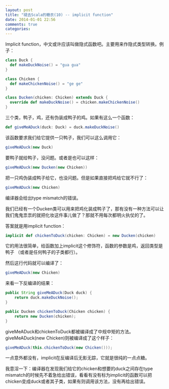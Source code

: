 ```yaml
---
layout: post
title: "褪去Scala的糖衣(10) -- implicit function"
date: 2014-01-01 22:56
comments: true
categories: 
---
```


Implicit function，中文或许应该叫做隐式函数吧。主要用来作隐式类型转换。例子：

```scala
class Duck {
  def makeDuckNoise() = "gua gua"
}

class Chicken {
  def makeChickenNoise() = "ge ge"
}

class Ducken(chicken: Chicken) extends Duck {
  override def makeDuckNoise() = chicken.makeChickenNoise()
}
```

三个类，鸭子，鸡，还有伪装成鸭子的鸡。如果有这么一个函数：

```scala
def giveMeADuck(duck: Duck) = duck.makeDuckNoise()
```

该函数要求我们给它提供一只鸭子，我们可以这么调用它：

```scala
giveMeADuck(new Duck)
```

要鸭子就给鸭子，没问题。或者是也可以这样：

```scala
giveMeADuck(new Ducken(new Chicken))
```

把一只鸡伪装成鸭子给它，也没问题。但是如果直接把鸡给它就不行了：

```scala
giveMeADuck(new Chicken)
```

编译器会给出type mismatch的错误。

我们已经有一个Ducken类可以用来把鸡化装成鸭子了，那有没有一种方法可以让我们鬼鬼祟祟的就把化妆这件事儿做了？那就不用每次都明火执仗的了。

答案就是用implicit function：

```scala
implicit def chickenToDuck(chicken: Chicken) = new Ducken(chicken)
```

它的用法很简单，给函数加上implicit这个修饰符，函数的参数是鸡，返回类型是鸭子 （或者是任何鸭子的子类都行）。

然后这行代码就可以编译了：

```scala
giveMeADuck(new Chicken)
```

来看一下反编译的结果：

```java
public String giveMeADuck(Duck duck) {
    return duck.makeDuckNoise();
}

public Ducken chickenToDuck(Chicken chicken) {
    return new Ducken(chicken);
}
```

giveMeADuck和chickenToDuck都被编译成了中规中矩的方法。giveMeADuck(new Chicken)则被编译成了这个样子：

```java
giveMeADuck(this.chickenToDuck(new Chicken()));
```

一点意外都没有，implicit在反编译后无影无踪，它就是很纯的一点点糖。

我意淫一下：编译器在发现我们给它的chicken和想要的duck之间存在type mismatch的时候先不着急给出错误，看看有没有标为implicit的函数可以把chicken变成duck或者其子类，如果有则调用该方法，没有再给出错误。